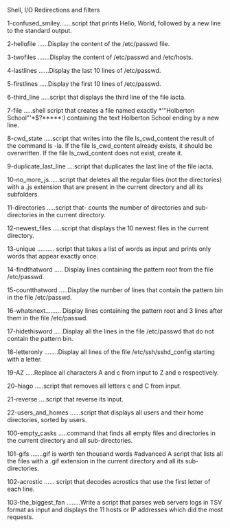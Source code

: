  Shell, I/O Redirections and filters
 
1-confused_smiley.......script that prints Hello, World, followed by a new line to the standard output. 

2-hellofile ......Display the content of the /etc/passwd file.

3-twofiles .......Display the content of /etc/passwd and /etc/hosts.

4-lastlines ......Display the last 10 lines of /etc/passwd.

5-firstlines .....Display the first 10 lines of /etc/passwd.
 
6-third_line .....script that displays the third line of the file iacta.

 7-file .....shell script that creates a file named exactly *\'"Holberton School"'\*$?*****:) containing the text Holberton School ending by a new line.

 8-cwd_state .....script that writes into the file ls_cwd_content the result of the command ls -la. If the file ls_cwd_content already exists, it should be overwritten. If the file ls_cwd_content does not exist, create it. 

9-duplicate_last_line ....script that duplicates the last line of the file iacta.

10-no_more_js......script that deletes all the regular files (not the directories) with a .js extension that are present in the current directory and all its subfolders.

11-directories .....script that- counts the number of directories and sub-directories in the current directory.

12-newest_files .....script that displays the 10 newest files in the current directory.

 13-unique .......... script that takes a list of words as input and prints only words that appear exactly once.

14-findthatword ..... Display lines containing the pattern root from the file /etc/passwd.

15-countthatword .....Display the number of lines that contain the pattern bin in the file /etc/passwd.

16-whatsnext......... Display lines containing the pattern root and 3 lines after them in the file /etc/passwd.

 17-hidethisword .....Display all the lines in the file /etc/passwd that do not contain the pattern bin. 

 18-letteronly ........Display all lines of the file /etc/ssh/sshd_config starting with a letter.

  19-AZ .....Replace all characters A and c from input to Z and e respectively.  

  20-hiago .....script that removes all letters c and C from input.

  21-reverse ....script that reverse its input.

   22-users_and_homes ......script that displays all users and their home directories, sorted by users.

  100-empty_casks .....command that finds all empty files and directories in the current directory and all sub-directories. 

 101-gifs .......gif is worth ten thousand words #advanced A script that lists all the files with a .gif extension in the current directory and all its sub-directories. 

102-acrostic ...... script that decodes acrostics that use the first letter of each line.

103-the_biggest_fan ........Write a script that parses web servers logs in TSV format as input and displays the 11 hosts or IP addresses which did the most requests.
